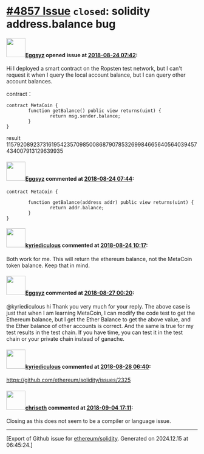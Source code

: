 # [\#4857 Issue](https://github.com/ethereum/solidity/issues/4857) `closed`: solidity address.balance bug

#### <img src="https://avatars.githubusercontent.com/u/42371983?v=4" width="50">[Eggsyz](https://github.com/Eggsyz) opened issue at [2018-08-24 07:42](https://github.com/ethereum/solidity/issues/4857):

Hi
I deployed a smart contract on the Ropsten test network, but I can't request it when I query the local account balance, but I can query other account balances.

contract：
```
contract MetaCoin {
        function getBalance() public view returns(uint) {
                return msg.sender.balance;
        }
}
```
result
115792089237316195423570985008687907853269984665640564039457434007913129639935



#### <img src="https://avatars.githubusercontent.com/u/42371983?v=4" width="50">[Eggsyz](https://github.com/Eggsyz) commented at [2018-08-24 07:44](https://github.com/ethereum/solidity/issues/4857#issuecomment-415679940):

```
contract MetaCoin {

        function getBalance(address addr) public view returns(uint) {
                return addr.balance;
        }
}
```

#### <img src="https://avatars.githubusercontent.com/u/22256858?u=07b86c13cae3b8ba34a88fc20813dbeb5d40ab76&v=4" width="50">[kyriediculous](https://github.com/kyriediculous) commented at [2018-08-24 10:17](https://github.com/ethereum/solidity/issues/4857#issuecomment-415717520):

Both work for me.
This will return the ethereum balance, not the MetaCoin token balance. Keep that in mind.

#### <img src="https://avatars.githubusercontent.com/u/42371983?v=4" width="50">[Eggsyz](https://github.com/Eggsyz) commented at [2018-08-27 00:20](https://github.com/ethereum/solidity/issues/4857#issuecomment-416084011):

@kyriediculous 
hi
Thank you very much for your reply. 
The above case is just that when I am learning MetaCoin, I can modify the code test to get the Ethereum balance, but I get the Ether Balance to get the above value, and the Ether balance of other accounts is correct. And the same is true for my test results in the test chain. If you have time, you can test it in the test chain or your private chain instead of ganache.

#### <img src="https://avatars.githubusercontent.com/u/22256858?u=07b86c13cae3b8ba34a88fc20813dbeb5d40ab76&v=4" width="50">[kyriediculous](https://github.com/kyriediculous) commented at [2018-08-28 06:40](https://github.com/ethereum/solidity/issues/4857#issuecomment-416468855):

https://github.com/ethereum/solidity/issues/2325

#### <img src="https://avatars.githubusercontent.com/u/9073706?v=4" width="50">[chriseth](https://github.com/chriseth) commented at [2018-09-04 17:11](https://github.com/ethereum/solidity/issues/4857#issuecomment-418446472):

Closing as this does not seem to be a compiler or language issue.


-------------------------------------------------------------------------------



[Export of Github issue for [ethereum/solidity](https://github.com/ethereum/solidity). Generated on 2024.12.15 at 06:45:24.]
